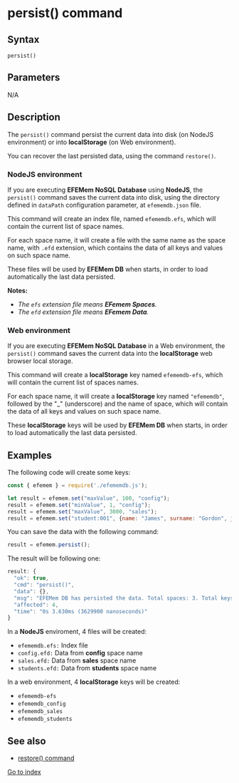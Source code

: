# persist() command

## **Syntax** 

`persist()`



## **Parameters**

N/A



## **Description**

The `persist()` command persist the current data into disk (on NodeJS environment) or into **localStorage** (on Web environment).

You can recover the last persisted data, using the command `restore()`.



### NodeJS environment

If you are executing **EFEMem NoSQL Database** using **NodeJS**, the `persist()` command saves the current data into disk, using the directory defined in `dataPath` configuration parameter, at `efememdb.json` file.

This command will create an index file, named `efememdb.efs`, which will contain the current list of space names. 

For each space name, it will create a file with the same name as the space name, with `.efd` extension, which contains the data of all keys and values on such space name.

These files will be used by **EFEMem DB** when starts, in order to load automatically the last data persisted.



**Notes:** 

- *The `efs` extension file means **EFemem Spaces**.*
- *The `efd` extension file means **EFemem Data**.*



### Web environment

If you are executing **EFEMem NoSQL Database** in a Web environment, the `persist()` command saves the current data into the **localStorage** web browser local storage.

This command will create a **localStorage** key named `efememdb-efs`, which will contain the current list of spaces names.

For each space name, it will create a **localStorage** key named `"efememdb"`, followed by the "_" (underscore) and the name of space, which will contain the data of all keys and values on such space name.

These **localStorage** keys will be used by **EFEMem DB** when starts, in order to load automatically the last data persisted.



## **Examples**

The following code will create some keys:

```javascript
const { efemem } = require('./efememdb.js');

let result = efemem.set("maxValue", 100, "config");
result = efemem.set("minValue", 1, "config");
result = efemem.set("maxValue", 3000, "sales");
result = efemem.set("student:001", {name: "James", surname: "Gordon", job: "Police inspector"}, "students")
```



You can save the data with the following command:

```javascript
result = efemem.persist();
```



The result will be following one:

```javascript
result: {
  "ok": true,
  "cmd": "persist()",
  "data": {},
  "msg": "EFEMem DB has persisted the data. Total spaces: 3. Total keys: 4",
  "affected": 4,
  "time": "0s 3.630ms (3629900 nanoseconds)"
}
```



In a **NodeJS** enviroment, 4 files will be created:

- `efememdb.efs:` Index file
- `config.efd:` Data from **config** space name
- `sales.efd:` Data from **sales** space name
- `students.efd:` Data from **students** space name



In a web environment, 4 **localStorage** keys will be created:

- `efememdb-efs`
- `efememdb_config`
- `efememdb_sales`
- `efememdb_students`



## See also

- [restore() command](command-restore.md)



[Go to index](index.md)